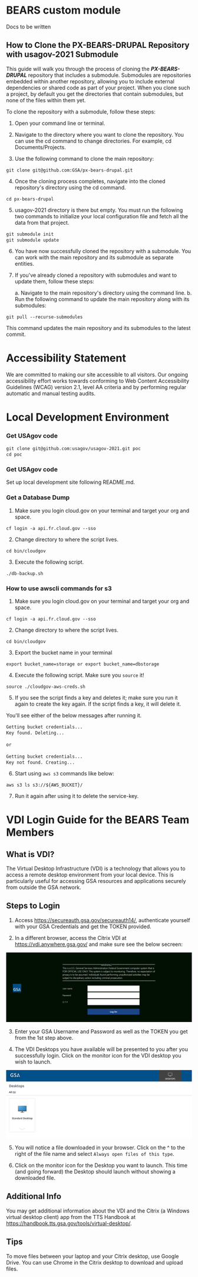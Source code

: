 # BEARS custom module

Docs to be written

## How to Clone the PX-BEARS-DRUPAL Repository with usagov-2021 Submodule
This guide will walk you through the process of cloning the ***PX-BEARS-DRUPAL*** repository that includes a submodule. Submodules are repositories embedded within another repository, allowing you to include external dependencies or shared code as part of your project. When you clone such a project, by default you get the directories that contain submodules, but none of the files within them yet.

To clone the repository with a submodule, follow these steps:

1. Open your command line or terminal.

2. Navigate to the directory where you want to clone the repository. You can use the cd command to change directories. For example, cd Documents/Projects.

3. Use the following command to clone the main repository:

```
git clone git@github.com:GSA/px-bears-drupal.git
```

4. Once the cloning process completes, navigate into the cloned repository's directory using the cd command.

```
cd px-bears-drupal
```

5. usagov-2021 directory is there but empty. You must run the following two commands to initialize your local configuration file and fetch all the data from that project.

```
git submodule init
git submodule update
```

6. You have now successfully cloned the repository with a submodule. You can work with the main repository and its submodule as separate entities.

7. If you've already cloned a repository with submodules and want to update them, follow these steps:

    a. Navigate to the main repository's directory using the command line.
    b. Run the following command to update the main repository along with its submodules:
     
```
git pull --recurse-submodules
```

This command updates the main repository and its submodules to the latest commit.

# Accessibility Statement

We are committed to making our site accessible to all visitors. Our ongoing accessibility effort works towards conforming to Web Content Accessibility Guidelines (WCAG) version 2.1, level AA criteria and by performing regular automatic and manual testing audits.

# Local Development Environment

### Get USAgov code
```
git clone git@github.com:usagov/usagov-2021.git poc
cd poc
```

### Get USAgov code

Set up local development site following README.md.

### Get a Database Dump

1. Make sure you login cloud.gov on your terminal and target your org and space.

```
cf login -a api.fr.cloud.gov --sso
```

2. Change directory to where the script lives.

```
cd bin/cloudgov
```

3. Execute the following script.

```
./db-backup.sh
```

### How to use awscli commands for s3 

1. Make sure you login cloud.gov on your terminal and target your org and space.

```
cf login -a api.fr.cloud.gov --sso
```

2. Change directory to where the script lives.

```
cd bin/cloudgov
```

3. Export the bucket name in your terminal

```
export bucket_name=storage or export bucket_name=dbstorage 
```

4. Execute the following script. Make sure you `source` it!

```
source ./cloudgov-aws-creds.sh 
```
5. If you see the script finds a key and deletes it; make sure you run it again to create the key again. If the script finds a key, it will delete it.

You'll see either of the below messages after running it. 

```
Getting bucket credentials...
Key found. Deleting...

or

Getting bucket credentials...
Key not found. Creating...
```
6. Start using `aws s3` commands like below:

```
aws s3 ls s3://${AWS_BUCKET}/
```

7. Run it again after using it to delete the service-key.

# VDI Login Guide for the BEARS Team Members
## What is VDI?

The Virtual Desktop Infrastructure (VDI) is a technology that allows you to access a remote desktop environment from your local device. This is particularly useful for accessing GSA resources and applications securely from outside the GSA network.

## Steps to Login


1. Access https://secureauth.gsa.gov/secureauth14/, authenticate yourself with your GSA Credentials and get the TOKEN provided.

2. In a different browser, access the Citrix VDI at https://vdi.anywhere.gsa.gov/ and make sure see the below secreen:

![Here is the VDI Login Page you'll see](image.png)

3. Enter your GSA Username and Password as well as the TOKEN you get from the 1st step above.

4. The VDI Desktops you have available will be presented to you after you successfully login. Click on the monitor icon for the VDI desktop you wish to launch.

![VDI Desktop](image-1.png)

5. You will notice a file downloaded in your browser. Click on the ^ to the right of the file name and select `Always open files of this type`.

6. Click on the monitor icon for the Desktop you want to launch. This time (and going forward) the Desktop should launch without showing a downloaded file.

## Additional Info

You may get additional information about the VDI and the Citrix (a Windows virtual desktop client) app from the TTS Handbook at https://handbook.tts.gsa.gov/tools/virtual-desktop/.


## Tips

To move files between your laptop and your Citrix desktop, use Google Drive. You can use Chrome in the Citrix desktop to download and upload files.